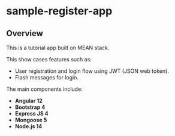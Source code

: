 # sample-register-app
## Overview
This is a tutorial app built on MEAN stack.

This show cases features such as:
- User registration and login flow using JWT (JSON web token).
- Flash messages for login. 

The main components include:
- **Angular 12**
- **Bootstrap 4**
- **Express JS 4**
- **Mongoose 5**
- **Node.js 14**
